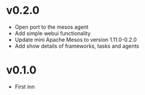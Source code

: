# v0.2.0
- Open port to the mesos agent
- Add simple webui functionality
- Update mini Apache Mesos to version 1.11.0-0.2.0
- Add show details of frameworks, tasks and agents

# v0.1.0
- First inn
